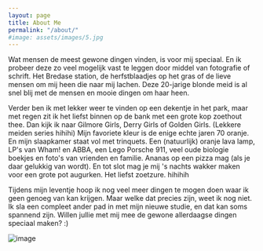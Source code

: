 ```yaml
---
layout: page
title: About Me
permalink: "/about/"
#image: assets/images/5.jpg
---
```


Wat mensen de meest gewone dingen vinden, is voor mij speciaal. En ik probeer deze zo veel mogelijk vast te leggen door middel van fotografie of schrift. Het Bredase station, de herfstblaadjes op het gras of de lieve mensen om mij heen die naar mij lachen. Deze 20-jarige blonde meid is al snel blij met de mensen en mooie dingen om haar heen.

Verder ben ik met lekker weer te vinden op een dekentje in het park, maar met regen zit ik het liefst binnen op de bank met een grote kop zoethout thee. Dan kijk ik naar Gilmore Girls, Derry Girls of Golden Girls. (Lekkere meiden series hihihi) Mijn favoriete kleur is de enige echte jaren 70 oranje. En mijn slaapkamer staat vol met trinquets. Een (natuurlijk) oranje lava lamp, LP's van Wham! en ABBA, een Lego Porsche 911, veel oude biologie boekjes en foto's van vrienden en familie. Ananas op een pizza mag (als je daar gelukkig van wordt). En tot slot mag je mij 's nachts wakker maken voor een grote pot augurken. Het liefst zoetzure. hihihih

Tijdens mijn leventje hoop ik nog veel meer dingen te mogen doen waar ik geen genoeg van kan krijgen. Maar welke dat precies zijn, weet ik nog niet. Ik sla een compleet ander pad in met mijn nieuwe studie, en dat kan soms spannend zijn. Willen jullie met mij mee de gewone allerdaagse dingen speciaal maken? :)

![image](https://github.com/user-attachments/assets/6c94970f-9c24-4592-b30b-a79ff3370903)
